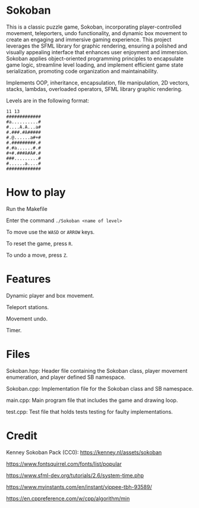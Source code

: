 # Sokoban
This is a classic puzzle game, Sokoban, incorporating player-controlled movement, teleporters, undo functionality, and dynamic box movement to create an engaging and immersive gaming experience. This project leverages the SFML library for graphic rendering, ensuring a polished and visually appealing interface that enhances user enjoyment and immersion. Sokoban applies object-oriented programming principles to encapsulate game logic, streamline level loading, and implement efficient game state serialization, promoting code organization and maintainability.

Implements OOP, inheritance, encapsulation, file manipulation, 2D vectors, stacks, lambdas, overloaded operators, SFML library graphic rendering.

Levels are in the following format:
```
11 13
#############
#a..........#
#....A.A...a#
#.###.#A#####
#.@......a#+#
#.#########.#
#.#a......#.#
#+#.###A#A#.#
###.........#
#......a....#
#############
```


# How to play
Run the Makefile

Enter the command `./Sokoban <name of level>`

To move use the `WASD` or `ARROW` keys.

To reset the game, press `R`.

To undo a move, press `Z`.

# Features
Dynamic player and box movement.

Teleport stations.

Movement undo.

Timer.

# Files
Sokoban.hpp: Header file containing the Sokoban class, player movement enumeration, and player defined SB namespace.

Sokoban.cpp: Implementation file for the Sokoban class and SB namespace.

main.cpp: Main program file that includes the game and drawing loop.

test.cpp: Test file that holds tests testing for faulty implementations.

# Credit
Kenney Sokoban Pack (CC0): https://kenney.nl/assets/sokoban

https://www.fontsquirrel.com/fonts/list/popular

https://www.sfml-dev.org/tutorials/2.6/system-time.php

https://www.myinstants.com/en/instant/yippee-tbh-93589/

https://en.cppreference.com/w/cpp/algorithm/min
